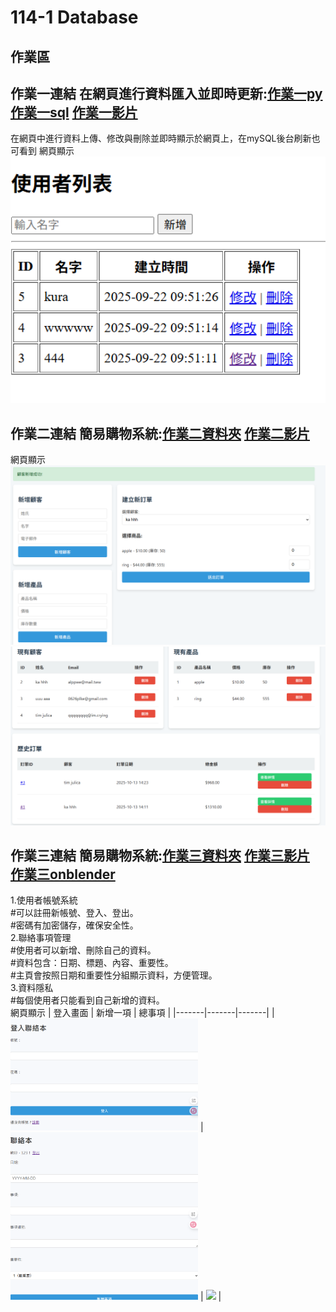 # 114-1 Database
## 作業區  
## 作業一連結 在網頁進行資料匯入並即時更新:[作業一py](https://github.com/kurakanja/114-1-Database/blob/main/W2/W2%20add%20and%20delete.py) [作業一sql](W2/W2.sql) [作業一影片](https://youtu.be/AZ_QymudzOQ)
  
在網頁中進行資料上傳、修改與刪除並即時顯示於網頁上，在mySQL後台刷新也可看到
網頁顯示  
<img src="pics/w2.png" width="700"/>  
## 作業二連結 簡易購物系統:[作業二資料夾](https://github.com/kurakanja/114-1-Database/tree/main/HW2) [作業二影片](https://youtu.be/S1h57MTxhMg)  
網頁顯示  
<img src="pics/購物系統1.png" width="700"/>  
<img src="pics/購物系統2.png" width="700"/> 
## 作業三連結 簡易購物系統:[作業三資料夾](https://github.com/kurakanja/114-1-Database/tree/main/HW3) [作業三影片](https://youtu.be/9RBO2v2-Y5k) [作業三onblender](https://one14-1-database-piv1.onrender.com/)  
1.使用者帳號系統  
#可以註冊新帳號、登入、登出。  
#密碼有加密儲存，確保安全性。  
2.聯絡事項管理  
#使用者可以新增、刪除自己的資料。  
#資料包含：日期、標題、內容、重要性。  
#主頁會按照日期和重要性分組顯示資料，方便管理。  
3.資料隱私  
#每個使用者只能看到自己新增的資料。  
網頁顯示
| 登入畫面 | 新增一項 | 總事項 |
|-------|-------|-------|
| <img src="pics/登入.png" width="300"/>   | <img src="pics/新增.png" width="300"/>   | <img src="pics/表.png" width="300"/>   |
